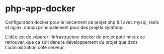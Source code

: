 # php-app-docker

Configuration docker pour le lancement de projet php 8.1 avec mysql, redis et nginx, conçu principalement pour des projets symfony.

L'idée est de séparer l'infrastructure docker du projet pour mieux se retrouver, que ça soit dans le développement du projet que dans l'administration côté serveur.

